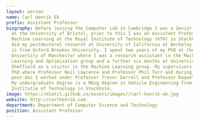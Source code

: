 ```yaml
---
layout: person
name: Carl Henrik Ek
prefix: Assistant Professor
biography: Before joining the Computer Lab in Cambridge I was a Senior Lecturer
  at the University of Bristol, prior to this I was an Assistant Professor in
  Machine Learning at the Royal Institute of Technology (KTH) in Stockholm. I
  did my postdoctoral research at University of California at Berkeley and PhD
  is from Oxford Brookes University. I spent two years of my PhD at the
  University of Manchester where I was a research assistant in the Machine
  Learning and Optimisation group and a further six months at University of
  Sheffield as a visitor in the Machine Learning group. My supervisors during my
  PhD where Professor Neil Lawrence and Professor Phil Torr and during my
  post-doc I worked under Professor Trevor Darrell and Professor Raquel Urtasun.
  My undergraduate degree is a MEng degree in Vehicle Engineering from the Royal
  Institutie of Technology in Stockholm.
image: https://mlatcl.github.io/assets/images//carl-henrik-ek.jpg
website: http://carlhenrik.com
department: Department of Computer Science and Technology
position: Assistant Professor
---
```

